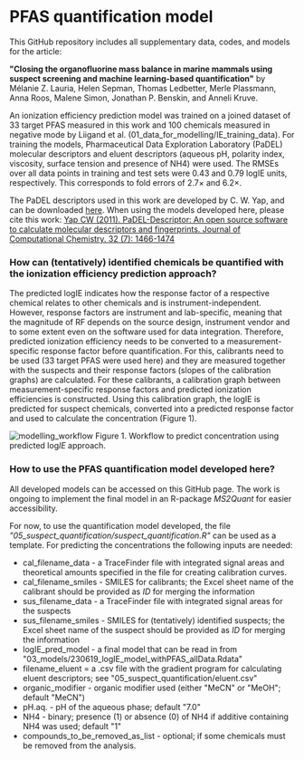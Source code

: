 # PFAS quantification model
This GitHub repository includes all supplementary data, codes, and models for the article:

**"Closing the organofluorine mass balance in marine mammals using suspect screening and machine learning-based quantification"**
by Mélanie Z. Lauria, Helen Sepman, Thomas Ledbetter, Merle Plassmann, Anna Roos, Malene Simon, Jonathan P. Benskin, and Anneli Kruve.

An ionization efficiency prediction model was trained on a joined dataset of 33 target PFAS measured in this work and 100 chemicals measured in negative mode by Liigand et al. (01_data_for_modelling/IE_training_data). For training the models, Pharmaceutical Data Exploration Laboratory (PaDEL)​​ molecular descriptors and eluent descriptors (aqueous pH, polarity index, viscosity, surface tension and presence of NH4) were used. The RMSEs over all data points in training and test sets were 0.43 and 0.79 logIE units, respectively. This corresponds to fold errors of 2.7× and 6.2×. 

The PaDEL descriptors used in this work are developed by C. W. Yap, and can be downloaded [here](http://www.yapcwsoft.com/dd/padeldescriptor/). When using the models developed here, please cite this work: [Yap CW (2011). PaDEL-Descriptor: An open source software to calculate molecular descriptors and fingerprints. Journal of Computational Chemistry. 32 (7): 1466-1474](https://onlinelibrary.wiley.com/doi/full/10.1002/jcc.21707)

### How can (tentatively) identified chemicals be quantified with the ionization efficiency prediction approach?
The predicted logIE indicates how the response factor of a respective chemical relates to other chemicals and is instrument-independent. However, response factors are instrument and lab-specific, meaning that the magnitude of RF depends on the source design, instrument vendor and to some extent even on the software used for data integration. Therefore, predicted ionization efficiency needs to be converted to a measurement-specific response factor before quantification. For this, calibrants need to be used (33 target PFAS were used here) and they are measured together with the suspects and their response factors (slopes of the calibration graphs) are calculated. For these calibrants, a calibration graph between measurement-specific response factors and predicted ionization efficiencies is constructed. Using this calibration graph, the logIE is predicted for suspect chemicals, converted into a predicted response factor and used to calculate the concentration (Figure 1).  

![modelling_workflow](https://github.com/kruvelab/PFAS_quantification_model/assets/48623628/7ec7fba3-979d-4813-a077-798b7644b376)
Figure 1. Workflow to predict concentration using predicted log*IE* approach.

### How to use the PFAS quantification model developed here?
All developed models can be accessed on this GitHub page. The work is ongoing to implement the final model in an R-package *MS2Quant* for easier accessibility. 

For now, to use the quantification model developed, the file *"05_suspect_quantification/suspect_quantification.R"* can be used as a template. For predicting the concentrations the following inputs are needed:
* cal_filename_data - a TraceFinder file with integrated signal areas and theoretical amounts specified in the file for creating calibration curves.
* cal_filename_smiles - SMILES for calibrants; the Excel sheet name of the calibrant should be provided as *ID* for merging the information
* sus_filename_data - a TraceFinder file with integrated signal areas for the suspects
* sus_filename_smiles - SMILES for (tentatively) identified suspects; the Excel sheet name of the suspect should be provided as *ID* for merging the information
* logIE_pred_model - a final model that can be read in from "03_models/230619_logIE_model_withPFAS_allData.Rdata"
* filename_eluent = a .csv file with the gradient program for calculating eluent descriptors; see "05_suspect_quantification/eluent.csv"
* organic_modifier - organic modifier used (either "MeCN" or "MeOH"; default "MeCN")
* pH.aq. - pH of the aqueous phase; default "7.0"
* NH4 - binary; presence (1) or absence (0) of NH4 if additive containing NH4 was used; default "1"
* compounds_to_be_removed_as_list - optional; if some chemicals must be removed from the analysis.
